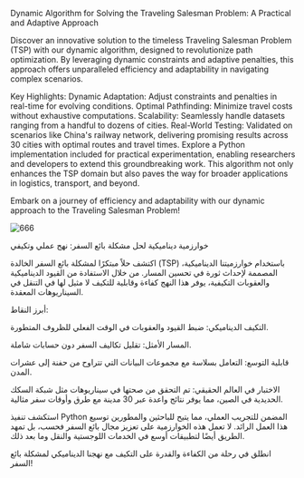 Dynamic Algorithm for Solving the Traveling Salesman Problem: A Practical and Adaptive Approach

Discover an innovative solution to the timeless Traveling Salesman Problem (TSP) with our dynamic algorithm, designed to revolutionize path optimization. By leveraging dynamic constraints and adaptive penalties, this approach offers unparalleled efficiency and adaptability in navigating complex scenarios.

Key Highlights:
Dynamic Adaptation: Adjust constraints and penalties in real-time for evolving conditions.
Optimal Pathfinding: Minimize travel costs without exhaustive computations.
Scalability: Seamlessly handle datasets ranging from a handful to dozens of cities.
Real-World Testing: Validated on scenarios like China's railway network, delivering promising results across 30 cities with optimal routes and travel times.
Explore a Python implementation included for practical experimentation, enabling researchers and developers to extend this groundbreaking work. This algorithm not only enhances the TSP domain but also paves the way for broader applications in logistics, transport, and beyond.

Embark on a journey of efficiency and adaptability with our dynamic approach to the Traveling Salesman Problem!


![666](https://github.com/user-attachments/assets/8a085241-bbf6-4e05-a926-0d0fede28c07)

خوارزمية ديناميكية لحل مشكلة بائع السفر: نهج عملي وتكيفي

اكتشف حلاً مبتكرًا لمشكلة بائع السفر الخالدة (TSP) باستخدام خوارزميتنا الديناميكية، المصممة لإحداث ثورة في تحسين المسار. من خلال الاستفادة من القيود الديناميكية والعقوبات التكيفية، يوفر هذا النهج كفاءة وقابلية للتكيف لا مثيل لها في التنقل في السيناريوهات المعقدة.

أبرز النقاط:

التكيف الديناميكي: ضبط القيود والعقوبات في الوقت الفعلي للظروف المتطورة.

المسار الأمثل: تقليل تكاليف السفر دون حسابات شاملة.

قابلية التوسع: التعامل بسلاسة مع مجموعات البيانات التي تتراوح من حفنة إلى عشرات المدن.

الاختبار في العالم الحقيقي: تم التحقق من صحتها في سيناريوهات مثل شبكة السكك الحديدية في الصين، مما يوفر نتائج واعدة عبر 30 مدينة مع طرق وأوقات سفر مثالية.

استكشف تنفيذ Python المضمن للتجريب العملي، مما يتيح للباحثين والمطورين توسيع هذا العمل الرائد. لا تعمل هذه الخوارزمية على تعزيز مجال بائع السفر فحسب، بل تمهد الطريق أيضًا لتطبيقات أوسع في الخدمات اللوجستية والنقل وما بعد ذلك.

انطلق في رحلة من الكفاءة والقدرة على التكيف مع نهجنا الديناميكي لمشكلة بائع السفر!
